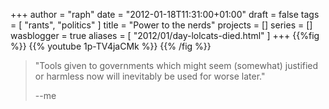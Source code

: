 +++
author = "raph"
date = "2012-01-18T11:31:00+01:00"
draft = false
tags = [ "rants", "politics" ]
title = "Power to the nerds"
projects = []
series = []
wasblogger = true
aliases = [ "2012/01/day-lolcats-died.html" ]
+++
{{%fig %}}
{{% youtube 1p-TV4jaCMk %}}
{{% /fig %}}

> "Tools given to governments which might seem (somewhat) justified or harmless now
> will inevitably be used for worse later."
>
> --me



